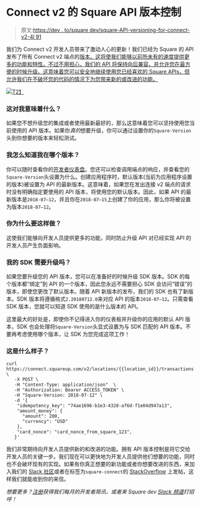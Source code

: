 # Connect v2 的 Square API 版本控制

> 原文:[https://dev . to/square dev/square-API-versioning-for-connect-v2-4l 91](https://dev.to/squaredev/square-api-versioning-for-connect-v2-4l91)

我们为 Connect v2 开发人员带来了激动人心的更新！我们已经为 Square 的 API 发布了所有 Connect v2 端点的[版本。这将使我们能够以前所未有的速度提供更多的功能和特性。不过不用担心，我们的 API 将保持向后兼容，并允许您在最方便的时候升级。这意味着您可以安全地继续使用您已经喜欢的 Square APIs，但允许我们在不破坏您的代码的情况下为您带来新的或改进的功能。](https://developer.squareup.com/docs/changelog/overview)

[![](../Images/493053553d10b8cf249afff7ca5d91f2.png)T2】](//images.ctfassets.net/1wryd5vd9xez/26WYajTAeTr98rly97fON0/6cb93860b98b12021b930c007dd7dcf0/https___cdn-images-1.medium.com_max_3840_1_BkvbW9_QdvWTI6s-Elvx9Q.png)

### [](#what-does-this-mean-for-me)这对我意味着什么？

如果您不想升级您的集成或者使用最新最好的，那么这意味着您可以坚持使用您当前使用的 API 版本。如果你*真的*想要升级，你可以通过设置你的`Square-Version`头到你想要的版本来轻松测试。

### [](#how-do-i-know-what-version-i-am-on)我怎么知道我在哪个版本？

你可以随时查看你的[开发者仪表盘](https://connect.squareup.com/apps)。您还可以检查调用端点的响应，并查看您的`Square-Version`头设置为什么。创建应用程序时，默认版本(当前为应用程序设置的版本)被设置为 API 的最新版本。这意味着，如果您在发出连接 v2 端点的请求时没有明确指定要使用的 API 版本，将使用您的默认版本。因此，如果 API 的最新版本是`2018-07–12`，并且你在`2018-07–15`上创建了你的应用，那么你将被设置为版本`2018-07–12`。

### [](#why-are-you-doing-this)你为什么要这样做？

这使我们能够向开发人员提供更多的功能，同时防止升级 API 对已经实现 API 的开发人员产生负面影响。

### [](#do-i-need-to-upgrade-my-sdk)我的 SDK 需要升级吗？

如果您要升级您的 API 版本，您可以在准备好的时候升级 SDK 版本。SDK 的每个版本都“绑定”到 API 的一个版本，因此您永远不需要担心 SDK 会访问“错误”的版本，即使您更改了默认版本。随着 API 新版本的发布，我们的 SDK 也有了新版本。SDK 版本将遵循格式`2.20180712.0`来对应 API 的版本`2018-07–12`。只需查看 SDK 版本，您就可以知道 SDK 使用的是什么版本的 API。

这里最大的好处是，即使你不记得进入你的仪表板并升级你的应用的默认 API 版本，SDK 也会处理将`Square-Version`头显式设置为与 SDK 匹配的 API 版本。不要再考虑使用哪个版本，让 SDK 为您完成这项工作！

### [](#what-does-this-look-like)这是什么样子？

```
curl https://connect.squareup.com/v2/locations/{{location_id}}/transactions \
   -X POST \
   -H "Content-Type: application/json"  \
   -H "Authorization: Bearer ACCESS_TOKEN" \
   -H "Square-Version: 2018-07-12" \
   -d '{
    "idempotency_key": "74ae1696-b1e3-4328-af6d-f1e04d947a13",
    "amount_money": {
      "amount": 200,
      "currency": "USD"
    },
    "card_nonce": "card_nonce_from_square_123",
   }' 
```

我们非常期待向开发人员提供新的和改进的功能。拥有 API 版本控制是将它交给开发人员的关键一步。我们现在可以更快地为开发人员提供他们想要的功能，同时也不会破坏现有的实现。如果有你真正想要的新功能或者你想要改进的东西，来加入我们的 [Slack 社区](https://squ.re/slack)或者在标签为`square-connect`的 [StackOverflow](https://stackoverflow.com/) 上发帖，这样我们就能收到你的来信。

*想要更多？[注册](https://www.workwithsquare.com/developer-newsletter.html?channel=Online%20Social&sqmethod=Blog)获得我们每月的开发者简讯，或者来 Square dev [Slack 频道](https://squ.re/slack)打招呼！*